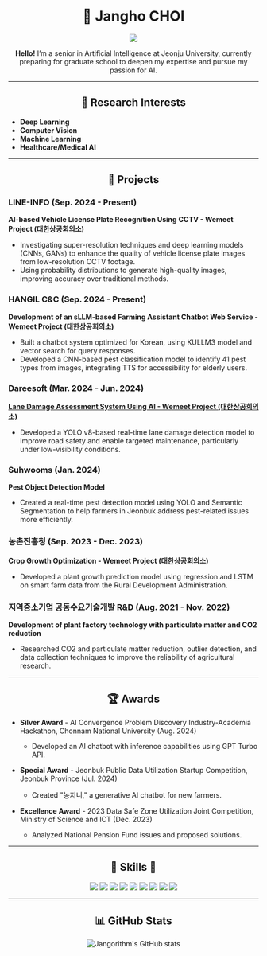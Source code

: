 <h1 align="center">👋 Jangho CHOI </h1>

<p align="center">
    <img src="https://img.shields.io/badge/2021.03-Jeonju University AI Major-0099CC?style=for-the-badge"/> 
</p>

<p align="center">
    <strong>Hello!</strong> I’m a senior in Artificial Intelligence at Jeonju University, currently preparing for graduate school to deepen my expertise and pursue my passion for AI.
</p>


---

<h2 align="center">📌 Research Interests</h2>

- **Deep Learning**
- **Computer Vision**
- **Machine Learning**
- **Healthcare/Medical AI**

---

<h2 align="center">💼 Projects</h2>

### LINE-INFO (Sep. 2024 - Present)
**AI-based Vehicle License Plate Recognition Using CCTV - Wemeet Project (대한상공회의소)**
- Investigating super-resolution techniques and deep learning models (CNNs, GANs) to enhance the quality of vehicle license plate images from low-resolution CCTV footage.
- Using probability distributions to generate high-quality images, improving accuracy over traditional methods.

### HANGIL C&C (Sep. 2024 - Present)
**Development of an sLLM-based Farming Assistant Chatbot Web Service - Wemeet Project (대한상공회의소)**
- Built a chatbot system optimized for Korean, using KULLM3 model and vector search for query responses.
- Developed a CNN-based pest classification model to identify 41 pest types from images, integrating TTS for accessibility for elderly users.

### Dareesoft (Mar. 2024 - Jun. 2024)

**[Lane Damage Assessment System Using AI - Wemeet Project (대한상공회의소)](https://github.com/Jangorithm/Damaged-Lane-Marking-Classification)**
- Developed a YOLO v8-based real-time lane damage detection model to improve road safety and enable targeted maintenance, particularly under low-visibility conditions.

### Suhwooms (Jan. 2024)
**Pest Object Detection Model**
- Created a real-time pest detection model using YOLO and Semantic Segmentation to help farmers in Jeonbuk address pest-related issues more efficiently.

### 농촌진흥청 (Sep. 2023 - Dec. 2023)
**Crop Growth Optimization - Wemeet Project (대한상공회의소)**
- Developed a plant growth prediction model using regression and LSTM on smart farm data from the Rural Development Administration.

### 지역중소기업 공동수요기술개발 R&D (Aug. 2021 - Nov. 2022)
**Development of plant factory technology with particulate matter and CO2 reduction**
- Researched CO2 and particulate matter reduction, outlier detection, and data collection techniques to improve the reliability of agricultural research.

---

<h2 align="center">🏆 Awards</h2>

- **Silver Award** - AI Convergence Problem Discovery Industry-Academia Hackathon, Chonnam National University (Aug. 2024)
    - Developed an AI chatbot with inference capabilities using GPT Turbo API.

- **Special Award** - Jeonbuk Public Data Utilization Startup Competition, Jeonbuk Province (Jul. 2024)
    - Created "농지니," a generative AI chatbot for new farmers.

- **Excellence Award** - 2023 Data Safe Zone Utilization Joint Competition, Ministry of Science and ICT (Dec. 2023)
    - Analyzed National Pension Fund issues and proposed solutions.

---

<h2 align="center">🐡 Skills 🐡</h2>
<p align="center">
    <img src="https://img.shields.io/badge/Python-3776AB?style=for-the-badge&logo=Python&logoColor=ffdd54"/>
    <img src="https://img.shields.io/badge/Java-007396?style=for-the-badge&logo=Java&logoColor=white"/>
    <img src="https://img.shields.io/badge/SQL-4479A1?style=for-the-badge&logo=MySQL&logoColor=white"/>
    <img src="https://img.shields.io/badge/TensorFlow-FF6F00?style=for-the-badge&logo=TensorFlow&logoColor=white"/>
    <img src="https://img.shields.io/badge/PyTorch-EE4C2C?style=for-the-badge&logo=PyTorch&logoColor=white"/>
    <img src="https://img.shields.io/badge/Keras-D00000?style=for-the-badge&logo=Keras&logoColor=white"/>
    <img src="https://img.shields.io/badge/Pandas-150458?style=for-the-badge&logo=Pandas&logoColor=white"/>
    <img src="https://img.shields.io/badge/Numpy-013243?style=for-the-badge&logo=Numpy&logoColor=white"/>
    <img src="https://img.shields.io/badge/Matplotlib-11557C?style=for-the-badge&logo=Matplotlib&logoColor=white"/>
</p>

---

<h2 align="center">📊 GitHub Stats</h2>
<p align="center">
    <img src="https://github-readme-stats.vercel.app/api?username=Jangorithm&show_icons=true&theme=radical" alt="Jangorithm's GitHub stats"/>
</p>
